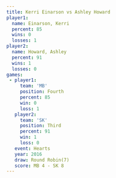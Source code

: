 ```yaml
---
title: Kerri Einarson vs Ashley Howard
player1:               
  name: Einarson, Kerri
  percent: 85          
  wins: 0              
  losses: 1            
player2:               
  name: Howard, Ashley 
  percent: 91          
  wins: 1              
  losses: 0            
games:
 - player1:          
     team: 'MB'      
     position: Fourth
     percent: 85     
     win: 0          
     loss: 1         
   player2:         
     team: 'SK'     
     position: Third
     percent: 91    
     win: 1         
     loss: 0        
   event: Hearts       
   year: 2016          
   draw: Round Robin(7)
   score: MB 4 - SK 8  
---
```

